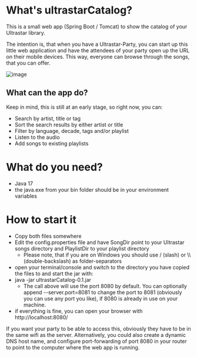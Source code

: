 # What's ultrastarCatalog?
This is a small web app (Spring Boot / Tomcat) to show the catalog of your Ultrastar library.

The intention is, that when you have a Ultrastar-Party, you can start up this little web application and have the attendees of your party open up the URL on their mobile devices. This way, everyone can browse through the songs, that you can offer.

![image](https://github.com/DoubleDee73/ultrastarCatalog/assets/26616916/6f9472d8-fbf5-42ac-8f44-24ef4b02e6cd)

## What can the app do?
Keep in mind, this is still at an early stage, so right now, you can:
- Search by artist, title or tag
- Sort the search results by either artist or title
- Filter by language, decade, tags and/or playlist
- Listen to the audio
- Add songs to existing playlists

# What do you need?
- Java 17
- the java.exe from your bin folder should be in your environment variables

# How to start it
- Copy both files somewhere
- Edit the config.properties file and have SongDir point to your Ultrastar songs directory and PlaylistDir to your playlist directory
  - Please note, that if you are on Windows you should use / (slash) or \\\\ (double-backslash) as folder-separators
- open your terminal/console and switch to the directory you have copied the files to and start the jar with:
- java -jar ultrastarCatalog-0.1.jar
  - The call above will use the port 8080 by default. You can optionally append --server.port=8081 to change the port to 8081 (obviously you can use any port you like), if 8080 is already in use on your machine.
- if everything is fine, you can open your browser with http://localhost:8080/

If you want your party to be able to access this, obviously they have to be in the same wifi as the server.
Alternatively, you could also create a dynamic DNS host name, and configure port-forwarding of port 8080 in your router to point to the computer where the web app is running.
